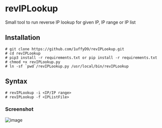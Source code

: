 # revIPLookup
Small tool to run reverse IP lookup for given IP, IP range or IP list

## Installation
```
# git clone https://github.com/1uffyD9/revIPLookup.git
# cd revIPLookup
# pip3 install -r requirements.txt or pip install -r requirements.txt
# chmod +x revIPLookup.py
# ln -sf `pwd`/revIPLookup.py /usr/local/bin/revIPLookup
```

## Syntax
```
# revIPLookup -i <IP/IP range>
# revIPLookup -f <IPListFile>
```

### Screenshot
![image](https://user-images.githubusercontent.com/49385501/67034258-fc992880-f134-11e9-8096-8c223a260d95.png)
